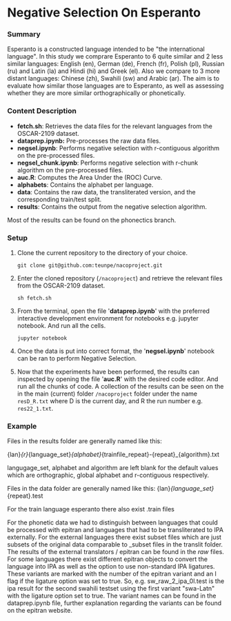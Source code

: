 # Negative Selection On Esperanto

### Summary
Esperanto is a constructed language intended to be "the international language". In this study we comprare Esperanto 
to 6 quite similar and 2 less similar languages: English (en), German (de), French (fr), Polish (pl), Russian (ru) and Latin (la) and Hindi (hi) and Greek (el).
Also we compare to 3 more distant languages: Chinese (zh), Swahili (sw) and Arabic (ar). The aim is to 
evaluate how similar those languages are to Esperanto, as well as assessing whether they are more similar 
orthographically or phonetically.

### Content Description
* **fetch.sh**: Retrieves the data files for the relevant languages from the OSCAR-2109 dataset.
* **dataprep.ipynb:** Pre-processes the raw data files. 
* **negsel.ipynb**: Performs negative selection with r-contiguous algorithm on the pre-processed files.
* **negsel_chunk.ipynb**: Performs negative selection with r-chunk algorithm on the pre-processed files.
* **auc.R**: Computes the Area Under the (ROC) Curve.
* **alphabets**: Contains the alphabet per language.
* **data**: Contains the raw data, the transliterated version, and the corresponding train/test split.
* **results**: Contains the output from the negative selection algorithm.

Most of the results can be found on the phonectics branch.

### Setup
1. Clone the current repository to the directory of your choice.
   
   `git clone git@github.com:teunpe/nacoproject.git`
   
2. Enter the cloned repository (`/nacoproject`) and retrieve the relevant files from the OSCAR-2109 dataset.

    `sh fetch.sh`

3. From the terminal, open the file '**dataprep.ipynb**' with the preferred interactive development environment for notebooks e.g. jupyter notebook. And run all the cells.
   
    `jupyter notebook`
   
4. Once the data is put into correct format, the '**negsel.ipynb**' notebook can be ran to perform Negative Selection.
5. Now that the experiments have been performed, the results can inspected by opening the file '**auc.R**' with the desired code editor. And run all the chunks of code. A collection of the results can be seen on the in the main (current) folder `/nacoproject` folder under the name `resD_R.txt` where D is the current day, and R the run number e.g. `res22_1.txt`.

### Example

Files in the results folder are generally named like this:

{lan}_{r}_{language_set}_{alphabet}_{trainfile_repeat}-{repeat}_{algorithm}.txt

langugage_set, alphabet and algorithm are left blank for the default values which are
orthographic, global alphabet and r-contiguous respectively.

Files in the data folder are generally named like this:
{lan}_{language_set}_{repeat}.test

For the train language esperanto there also exist .train files


For the phonetic data we had to distinguish between languages that could be processed with epitran and languages that had to be transliterated to IPA externally.
For the external languages there exist subset files which are just subsets of the original data comparable to _subset files in the translit folder.
The results of the external translators / epitran can be found in the _raw_ files.
For some languages there exist different epitran objects to convert the language into IPA as well as the option to use non-standard IPA ligatures.
These variants are marked with the number of the epitran variant and an l flag if the ligature option was set to true.
So, e.g. sw_raw_2_ipa_0l.test is the ipa result for the second swahili testset using the first variant "swa-Latn" with the ligature option set to true. The variant names can be found in the dataprep.ipynb file, further explanation regarding the variants can be found on the epitran website.
